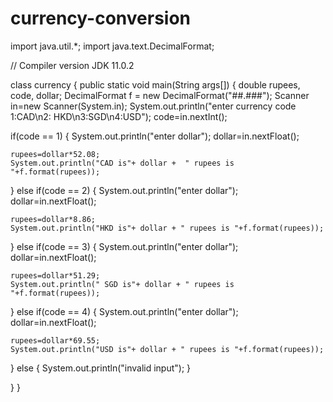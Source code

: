 # currency-conversion
import java.util.*;
import java.text.DecimalFormat;

 // Compiler version JDK 11.0.2

 class  currency
 { 
   public static void main(String args[])
   { double rupees, code, dollar;
    DecimalFormat f = new DecimalFormat("##.###");
   Scanner in=new Scanner(System.in);
    System.out.println("enter currency code 1:CAD\n2: HKD\n3:SGD\n4:USD");
  code=in.nextInt();
  
  if(code == 1)
  {
    System.out.println("enter dollar");
    dollar=in.nextFloat();
    
    rupees=dollar*52.08;
    System.out.println("CAD is"+ dollar +  " rupees is "+f.format(rupees));
  }
 else if(code == 2)
  {
    System.out.println("enter dollar");
    dollar=in.nextFloat();
    
    rupees=dollar*8.86;
    System.out.println("HKD is"+ dollar + " rupees is "+f.format(rupees));
  }
 else if(code == 3)
  {
    System.out.println("enter dollar");
    dollar=in.nextFloat();
    
    rupees=dollar*51.29;
    System.out.println(" SGD is"+ dollar + " rupees is "+f.format(rupees));
  }
 else if(code == 4)
  {
    System.out.println("enter dollar");
    dollar=in.nextFloat();
    
    rupees=dollar*69.55;
    System.out.println("USD is"+ dollar + " rupees is "+f.format(rupees));
  }
  else
  {
    System.out.println("invalid input");
  }
  
   }
 }

